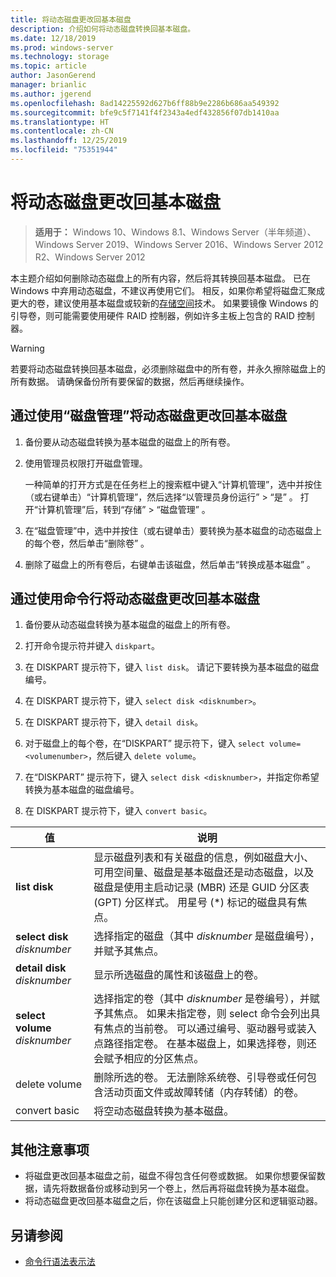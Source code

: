 ```yaml
---
title: 将动态磁盘更改回基本磁盘
description: 介绍如何将动态磁盘转换回基本磁盘。
ms.date: 12/18/2019
ms.prod: windows-server
ms.technology: storage
ms.topic: article
author: JasonGerend
manager: brianlic
ms.author: jgerend
ms.openlocfilehash: 8ad14225592d627b6ff88b9e2286b686aa549392
ms.sourcegitcommit: bfe9c5f7141f4f2343a4edf432856f07db1410aa
ms.translationtype: HT
ms.contentlocale: zh-CN
ms.lasthandoff: 12/25/2019
ms.locfileid: "75351944"
---
```

# <a name="change-a-dynamic-disk-back-to-a-basic-disk"></a>将动态磁盘更改回基本磁盘

> **适用于：** Windows 10、Windows 8.1、Windows Server（半年频道）、Windows Server 2019、Windows Server 2016、Windows Server 2012 R2、Windows Server 2012

本主题介绍如何删除动态磁盘上的所有内容，然后将其转换回基本磁盘。 已在 Windows 中弃用动态磁盘，不建议再使用它们。 相反，如果你希望将磁盘汇聚成更大的卷，建议使用基本磁盘或较新的[存储空间](https://support.microsoft.com/help/12438/windows-10-storage-spaces)技术。 如果要镜像 Windows 的引导卷，则可能需要使用硬件 RAID 控制器，例如许多主板上包含的 RAID 控制器。

> [!WARNING]
> 若要将动态磁盘转换回基本磁盘，必须删除磁盘中的所有卷，并永久擦除磁盘上的所有数据。 请确保备份所有要保留的数据，然后再继续操作。

## <a name="to-change-a-dynamic-disk-back-to-a-basic-disk-by-using-disk-management"></a>通过使用“磁盘管理”将动态磁盘更改回基本磁盘

1.  备份要从动态磁盘转换为基本磁盘的磁盘上的所有卷。

2. 使用管理员权限打开磁盘管理。

   一种简单的打开方式是在任务栏上的搜索框中键入“计算机管理”，选中并按住（或右键单击）“计算机管理”，然后选择“以管理员身份运行” > “是”     。 打开“计算机管理”后，转到“存储” > “磁盘管理”   。

2.  在“磁盘管理”中，选中并按住（或右键单击）要转换为基本磁盘的动态磁盘上的每个卷，然后单击“删除卷”  。

3.  删除了磁盘上的所有卷后，右键单击该磁盘，然后单击“转换成基本磁盘”  。

## <a name="to-change-a-dynamic-disk-back-to-a-basic-disk-by-using-a-command-line"></a>通过使用命令行将动态磁盘更改回基本磁盘

1.  备份要从动态磁盘转换为基本磁盘的磁盘上的所有卷。

2.  打开命令提示符并键入 `diskpart`。

3.  在 DISKPART  提示符下，键入 `list disk`。 请记下要转换为基本磁盘的磁盘编号。

4.  在 DISKPART  提示符下，键入 `select disk <disknumber>`。

5.  在 DISKPART  提示符下，键入 `detail disk`。

6.  对于磁盘上的每个卷，在“DISKPART”  提示符下，键入 `select volume= <volumenumber>`，然后键入 `delete volume`。

7.  在“DISKPART”  提示符下，键入 `select disk <disknumber>`，并指定你希望转换为基本磁盘的磁盘编号。

8.  在 DISKPART  提示符下，键入 `convert basic`。

| 值  | 说明 |
| --- | --- |
| **list disk**                         | 显示磁盘列表和有关磁盘的信息，例如磁盘大小、可用空间量、磁盘是基本磁盘还是动态磁盘，以及磁盘是使用主启动记录 (MBR) 还是 GUID 分区表 (GPT) 分区样式。 用星号 (*) 标记的磁盘具有焦点。 |
| **select disk** <em>disknumber</em>   | 选择指定的磁盘（其中 <em>disknumber</em> 是磁盘编号），并赋予其焦点。  |
| **detail disk** <em>disknumber</em>   | 显示所选磁盘的属性和该磁盘上的卷。  |
| **select volume** <em>disknumber</em> | 选择指定的卷（其中 <em>disknumber</em> 是卷编号），并赋予其焦点。 如果未指定卷，则 select  命令会列出具有焦点的当前卷。 可以通过编号、驱动器号或装入点路径指定卷。 在基本磁盘上，如果选择卷，则还会赋予相应的分区焦点。 |
| delete volume                      | 删除所选的卷。 无法删除系统卷、引导卷或任何包含活动页面文件或故障转储（内存转储）的卷。 |
| convert basic  | 将空动态磁盘转换为基本磁盘。  |

## <a name="additional-considerations"></a>其他注意事项

-   将磁盘更改回基本磁盘之前，磁盘不得包含任何卷或数据。 如果你想要保留数据，请先将数据备份或移动到另一个卷上，然后再将磁盘转换为基本磁盘。
-   将动态磁盘更改回基本磁盘之后，你在该磁盘上只能创建分区和逻辑驱动器。

## <a name="see-also"></a>另请参阅

-   [命令行语法表示法](https://technet.microsoft.com/library/cc742449(v=ws.11).aspx)